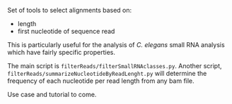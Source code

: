 Set of tools to select alignments based on:
- length
- first nucleotide of sequence read

This is particularly useful for the analysis of _C. elegans_ small RNA analysis which have fairly specific properties. 

The main script is `filterReads/filterSmallRNAclasses.py`. Another script, `filterReads/summarizeNucleotideByReadLenght.py` will determine the frequency of each nucleotide per read length from any bam file. 

Use case and tutorial to come.